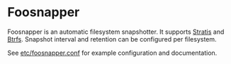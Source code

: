 # Foosnapper

Foosnapper is an automatic filesystem snapshotter. It supports
[Stratis](https://stratis-storage.github.io/) and
[Btrfs](https://btrfs.readthedocs.io/en/latest/).
Snapshot interval and retention can be configured per filesystem.

See [etc/foosnapper.conf](etc/foosnapper.conf) for example configuration
and documentation.
